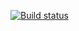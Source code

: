 [![Build status](https://ci.appveyor.com/api/projects/status/s55h45cid4je0g3k/branch/main?svg=true)](https://ci.appveyor.com/project/Evgeniya1998/newdz/branch/main)
